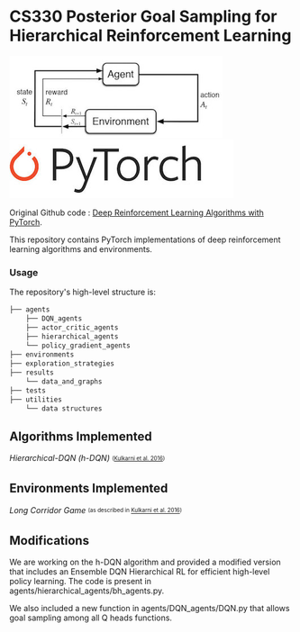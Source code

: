 # CS330 Posterior Goal Sampling for Hierarchical Reinforcement Learning

![RL](utilities/RL_image.jpeg)   ![PyTorch](utilities/PyTorch-logo-2.jpg)

Original Github code : [Deep Reinforcement Learning Algorithms with PyTorch](https://github.com/p-christ/Deep-Reinforcement-Learning-Algorithms-with-PyTorch).

This repository contains PyTorch implementations of deep reinforcement learning algorithms and environments. 

### Usage ###
The repository's high-level structure is:
 
    ├── agents                    
        ├── DQN_agents         
        ├── actor_critic_agents   
        ├── hierarchical_agents
        └── policy_gradient_agents
    ├── environments   
    ├── exploration_strategies
    ├── results             
        └── data_and_graphs        
    ├── tests
    ├── utilities             
        └── data structures     
        
## **Algorithms Implemented**  
*Hierarchical-DQN (h-DQN)* <sub><sup> ([Kulkarni et al. 2016](https://arxiv.org/pdf/1604.06057.pdf)) </sup></sub>
## **Environments Implemented**
*Long Corridor Game* <sub><sup> (as described in [Kulkarni et al. 2016](https://arxiv.org/pdf/1604.06057.pdf)) </sup></sub>

## **Modifications**
We are working on the h-DQN algorithm and provided a modified version that includes an Ensemble DQN Hierarchical RL for efficient high-level policy learning. The code is present in agents/hierarchical_agents/bh_agents.py.

We also included a new function in agents/DQN_agents/DQN.py that allows goal sampling among all Q heads functions.
